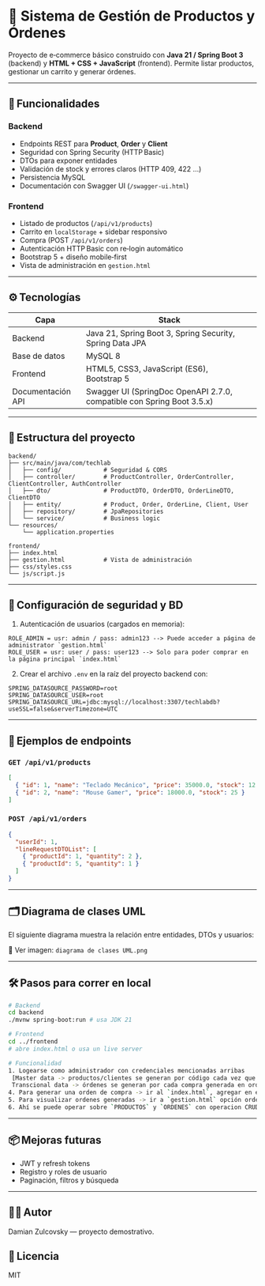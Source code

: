 # 🛒 Sistema de Gestión de Productos y Órdenes

Proyecto de e‑commerce básico construido con **Java 21 / Spring Boot 3** (backend) y **HTML + CSS + JavaScript** (frontend). Permite listar productos, gestionar un carrito y generar órdenes.

---

## 🚀 Funcionalidades


### Backend
 
- Endpoints REST para **Product**, **Order** y **Client**
- Seguridad con Spring Security (HTTP Basic)
- DTOs para exponer entidades
- Validación de stock y errores claros (HTTP 409, 422 …)
- Persistencia MySQL
- Documentación con Swagger UI (`/swagger-ui.html`)


### Frontend

- Listado de productos (`/api/v1/products`)
- Carrito en `localStorage` + sidebar responsivo
- Compra (POST `/api/v1/orders`)
- Autenticación HTTP Basic con re‑login automático
- Bootstrap 5 + diseño mobile‑first
- Vista de administración en `gestion.html`

---

## ⚙️ Tecnologías

| Capa              | Stack                                                                  |
| ----------------- | ---------------------------------------------------------------------- |
| Backend           | Java 21, Spring Boot 3, Spring Security, Spring Data JPA               |
| Base de datos     | MySQL 8                                                                |
| Frontend          | HTML5, CSS3, JavaScript (ES6), Bootstrap 5                             |
| Documentación API | Swagger UI (SpringDoc OpenAPI 2.7.0, compatible con Spring Boot 3.5.x) |

---

## 📁 Estructura del proyecto

```
backend/
├── src/main/java/com/techlab
│   ├── config/            # Seguridad & CORS
│   ├── controller/        # ProductController, OrderController, ClientController, AuthController
│   ├── dto/               # ProductDTO, OrderDTO, OrderLineDTO, ClientDTO
│   ├── entity/            # Product, Order, OrderLine, Client, User
│   ├── repository/        # JpaRepositories
│   └── service/           # Business logic
└── resources/
    └── application.properties

frontend/
├── index.html
├── gestion.html           # Vista de administración
├── css/styles.css
└── js/script.js

```

---

## 🔐 Configuración de seguridad y BD

1. Autenticación de usuarios (cargados en memoria):

```
ROLE_ADMIN = usr: admin / pass: admin123 --> Puede acceder a página de administrator `gestion.html`
ROLE_USER = usr: user / pass: user123 --> Solo para poder comprar en la página principal `index.html`
```

2. Crear el archivo `.env` en la raíz del proyecto backend con:

```dotenv
SPRING_DATASOURCE_PASSWORD=root
SPRING_DATASOURCE_USER=root
SPRING_DATASOURCE_URL=jdbc:mysql://localhost:3307/techlabdb?useSSL=false&serverTimezone=UTC
```



---

## 🧪 Ejemplos de endpoints

### `GET /api/v1/products`

```json
[
  { "id": 1, "name": "Teclado Mecánico", "price": 35000.0, "stock": 12 },
  { "id": 2, "name": "Mouse Gamer", "price": 18000.0, "stock": 25 }
]
```

### `POST /api/v1/orders`

```json
{
  "userId": 1,
  "lineRequestDTOList": [
    { "productId": 1, "quantity": 2 },
    { "productId": 5, "quantity": 1 }
  ]
}
```

---

## 🗂️ Diagrama de clases UML

El siguiente diagrama muestra la relación entre entidades, DTOs y usuarios:

📄 Ver imagen: `diagrama de clases UML.png`

---

## 🛠 Pasos para correr en local

```bash
# Backend
cd backend
./mvnw spring-boot:run # usa JDK 21

# Frontend
cd ../frontend
# abre index.html o usa un live server

# Funcionalidad
1. Logearse como administrador con credenciales mencionadas arribas
 [Master data -> productos/clientes se generan por código cada vez que se corre el sistema
 Transcional data -> órdenes se generan por cada compra generada en order/order_line]
4. Para generar una orden de compra -> ir al `index.html`, agregar en el carrito y luego comprar
5. Para visualizar ordenes generadas -> ir a `gestion.html` opción ordenes
6. Ahí se puede operar sobre `PRODUCTOS` y `ORDENES` con operacion CRUD
```

---

## 📦 Mejoras futuras

- JWT y refresh tokens
- Registro y roles de usuario
- Paginación, filtros y búsqueda

---

## 🧑‍💻 Autor

Damian Zulcovsky — proyecto demostrativo.

## 📄 Licencia

MIT

